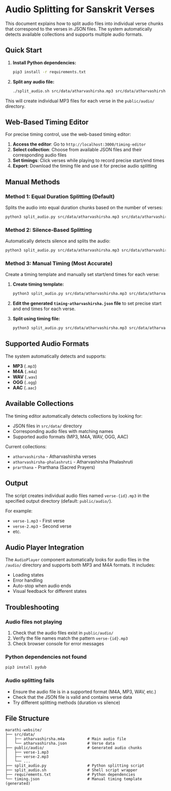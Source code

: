 # Audio Splitting for Sanskrit Verses

This document explains how to split audio files into individual verse chunks that correspond to the verses in JSON files. The system automatically detects available collections and supports multiple audio formats.

## Quick Start

1. **Install Python dependencies:**
   ```bash
   pip3 install -r requirements.txt
   ```

2. **Split any audio file:**
   ```bash
   ./split_audio.sh src/data/atharvashirsha.mp3 src/data/atharvashirsha.json
   ```

This will create individual MP3 files for each verse in the `public/audio/` directory.

## Web-Based Timing Editor

For precise timing control, use the web-based timing editor:

1. **Access the editor**: Go to `http://localhost:3000/timing-editor`
2. **Select collection**: Choose from available JSON files and their corresponding audio files
3. **Set timings**: Click verses while playing to record precise start/end times
4. **Export**: Download the timing file and use it for precise audio splitting

## Manual Methods

### Method 1: Equal Duration Splitting (Default)
Splits the audio into equal duration chunks based on the number of verses:

```bash
python3 split_audio.py src/data/atharvashirsha.mp3 src/data/atharvashirsha.json --method duration
```

### Method 2: Silence-Based Splitting
Automatically detects silence and splits the audio:

```bash
python3 split_audio.py src/data/atharvashirsha.mp3 src/data/atharvashirsha.json --method silence
```

### Method 3: Manual Timing (Most Accurate)
Create a timing template and manually set start/end times for each verse:

1. **Create timing template:**
   ```bash
   python3 split_audio.py src/data/atharvashirsha.mp3 src/data/atharvashirsha.json --create-timing
   ```

2. **Edit the generated `timing-atharvashirsha.json` file** to set precise start and end times for each verse.

3. **Split using timing file:**
   ```bash
   python3 split_audio.py src/data/atharvashirsha.mp3 src/data/atharvashirsha.json --method timing --timing-file timing-atharvashirsha.json
   ```

## Supported Audio Formats

The system automatically detects and supports:
- **MP3** (`.mp3`)
- **M4A** (`.m4a`) 
- **WAV** (`.wav`)
- **OGG** (`.ogg`)
- **AAC** (`.aac`)

## Available Collections

The timing editor automatically detects collections by looking for:
- JSON files in `src/data/` directory
- Corresponding audio files with matching names
- Supported audio formats (MP3, M4A, WAV, OGG, AAC)

Current collections:
- `atharvashirsha` - Atharvashirsha verses
- `atharvashirsha-phalashruti` - Atharvashirsha Phalashruti
- `prarthana` - Prarthana (Sacred Prayers)

## Output

The script creates individual audio files named `verse-{id}.mp3` in the specified output directory (default: `public/audio/`).

For example:
- `verse-1.mp3` - First verse
- `verse-2.mp3` - Second verse
- etc.

## Audio Player Integration

The `AudioPlayer` component automatically looks for audio files in the `/audio/` directory and supports both MP3 and M4A formats. It includes:

- Loading states
- Error handling
- Auto-stop when audio ends
- Visual feedback for different states

## Troubleshooting

### Audio files not playing
1. Check that the audio files exist in `public/audio/`
2. Verify the file names match the pattern `verse-{id}.mp3`
3. Check browser console for error messages

### Python dependencies not found
```bash
pip3 install pydub
```

### Audio splitting fails
- Ensure the audio file is in a supported format (M4A, MP3, WAV, etc.)
- Check that the JSON file is valid and contains verse data
- Try different splitting methods (duration vs silence)

## File Structure

```
marathi-website/
├── src/data/
│   ├── atharvashirsha.m4a          # Main audio file
│   └── atharvashirsha.json         # Verse data
├── public/audio/                   # Generated audio chunks
│   ├── verse-1.mp3
│   ├── verse-2.mp3
│   └── ...
├── split_audio.py                  # Python splitting script
├── split_audio.sh                  # Shell script wrapper
├── requirements.txt                # Python dependencies
└── timing.json                     # Manual timing template (generated)
```
